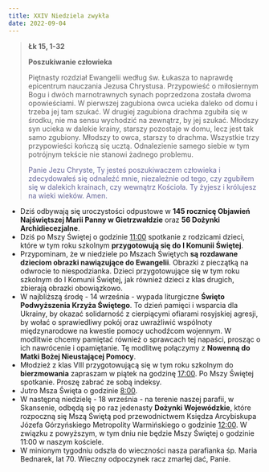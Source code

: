 ```yaml
---
title: XXIV Niedziela zwykła
date: 2022-09-04
---
```


> **Łk 15, 1-32**
>
> **Poszukiwanie człowieka**
>
> Piętnasty rozdział Ewangelii według św. Łukasza to naprawdę epicentrum nauczania Jezusa Chrystusa. Przypowieść o miłosiernym Bogu i dwóch marnotrawnych synach poprzedzona została dwoma opowieściami. W pierwszej zagubiona owca ucieka daleko od domu i trzeba jej tam szukać. W drugiej zagubiona drachma zgubiła się w środku, nie ma sensu wychodzić na zewnątrz, by jej szukać. Młodszy syn ucieka w dalekie krainy, starszy pozostaje w domu, lecz jest tak samo zgubiony. Młodszy to owca, starszy to drachma. Wszystkie trzy przypowieści kończą się ucztą. Odnalezienie samego siebie w tym potrójnym tekście nie stanowi żadnego problemu.
>
> <span style="color: #666699;"> Panie Jezu Chryste, Ty jesteś poszukiwaczem człowieka i zdecydowałeś się odnaleźć mnie, niezależnie od tego, czy zgubiłem się w dalekich krainach, czy wewnątrz Kościoła. Ty żyjesz i królujesz na wieki wieków. Amen.
> &nbsp;

- Dziś odbywają się uroczystości odpustowe w **145 rocznicę Objawień Najświętszej Marii Panny w Gietrzwałdzie** oraz **56 Dożynki Archidiecezjalne**.
- Dziś po Mszy Świętej o godzinie <u>11:00</u> spotkanie z rodzicami dzieci, które w tym roku szkolnym **przygotowują się do I Komunii Świętej**.
- Przypominam, że w niedziele po Mszach Świętych **są rozdawane dzieciom obrazki nawiązujące do Ewangelii**. Obrazki z pieczątką na odwrocie to niespodzianka. Dzieci przygotowujące się w tym roku szkolnym do I Komunii Świętej, jak również dzieci z klas drugich, zbierają obrazki obowiązkowo.
- W najbliższą środę - 14 września - wypada liturgiczne **Święto Podwyższenia Krzyża Świętego**. To dzień pamięci i wsparcia dla Ukrainy, by okazać solidarność z cierpiącymi ofiarami rosyjskiej agresji, by wołać o sprawiedliwy pokój oraz uwrażliwić wspólnoty międzynarodowe na kwestie pomocy uchodźcom wojennym. W modlitwie chcemy pamiętać również o sprawcach tej napaści, prosząc o ich nawrócenie i opamiętanie. Tę modlitwę połączymy z **Nowenną do Matki Bożej Nieustającej Pomocy**.
- Młodzież z klas VIII przygotowującą się w tym roku szkolnym do **bierzmowania** zapraszam w piątek na godzinę <u>17:00</u>. Po Mszy Świętej spotkanie. Proszę zabrać ze sobą indeksy.
- Jutro Msza Święta o godzinie <u>8:00</u>.
- W następną niedzielę - 18 września - na terenie naszej parafii, w Skansenie, odbędą się po raz jedenasty **Dożynki Wojewódzkie**, które rozpoczną się Mszą Świętą pod przewodnictwem Księdza Arcybiskupa Józefa Górzyńskiego Metropolity Warmińskiego o godzinie <u>12:00</u>. W związku z powyższym, w tym dniu nie będzie Mszy Świętej o godzinie 11:00 w naszym kościele.
- W minionym tygodniu odszła do wieczności nasza parafianka śp. Maria Bednarek, lat 70. Wieczny odpoczynek racz zmarłej dać, Panie.

